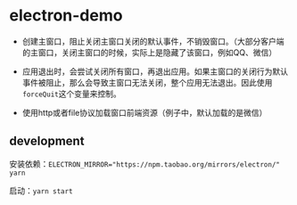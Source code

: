 # electron-demo

* 创建主窗口，阻止关闭主窗口关闭的默认事件，不销毁窗口。（大部分客户端的主窗口，关闭主窗口的时候，实际上是隐藏了该窗口，例如QQ、微信）

* 应用退出时，会尝试关闭所有窗口，再退出应用。如果主窗口的关闭行为默认事件被阻止，那么会导致主窗口无法关闭，整个应用无法退出。因此使用`forceQuit`这个变量来控制。

* 使用http或者file协议加载窗口前端资源（例子中，默认加载的是微信）

## development

安装依赖：`ELECTRON_MIRROR="https://npm.taobao.org/mirrors/electron/" yarn`

启动：`yarn start`